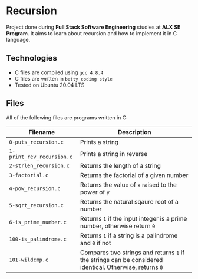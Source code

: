 # Recursion
Project done during **Full Stack Software Engineering** studies at **ALX SE Program**. It aims to learn about recursion and how to implement it in C language.

## Technologies
* C files are compiled using `gcc 4.8.4`
* C files are written in `betty coding style`
* Tested on Ubuntu 20.04 LTS

## Files
All of the following files are programs written in C:

|Filename	| Description |
|----------|-------------|
|`0-puts_recursion.c` |	Prints a string |
|`1-print_rev_recursion.c` | Prints a string in reverse |
|`2-strlen_recursion.c` |	Returns the length of a string |
|`3-factorial.c` |	Returns the factorial of a given number |
|`4-pow_recursion.c` |	Returns the value of `x` raised to the power of `y` |
|`5-sqrt_recursion.c` |	Returns the natural sqaure root of a number |
|`6-is_prime_number.c` |	Returns `1` if the input integer is a prime number, otherwise return `0` |
|`100-is_palindrome.c` |	Returns `1` if a string is a palindrome and `0` if not |
|`101-wildcmp.c` |	Compares two strings and returns `1` if the strings can be considered identical. Otherwise, returns `0` |
